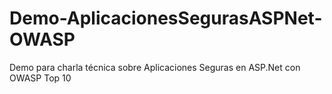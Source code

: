 # Demo-AplicacionesSegurasASPNet-OWASP
Demo para charla técnica sobre Aplicaciones Seguras en ASP.Net con OWASP Top 10
